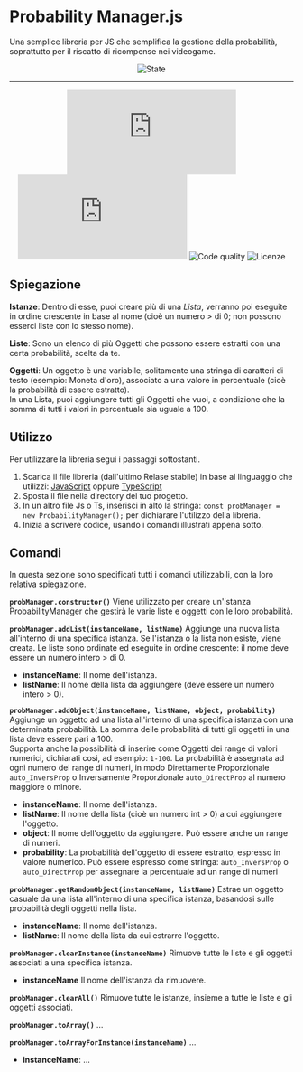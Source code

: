 # Probability Manager.js
Una semplice libreria per JS che semplifica la gestione della probabilità, soprattutto per il riscatto di ricompense nei videogame.

<div align="center">

  ![State](https://img.shields.io/badge/State%3A-Finished-lighgreen?style=flat-square)
  <!-- [![CodeQL](https://github.com/Croc-Prog-github/Probability-Manager.js/actions/workflows/github-code-scanning/codeql/badge.svg?style=flat-square&branch=main)](https://github.com/Croc-Prog-github/Probability-Manager.js/actions/workflows/github-code-scanning/codeql) -->
</div>
<hr>
<div align="center">

  <!-- ![Downloads](https://img.shields.io/github/downloads/Croc-Prog-github/Probability-Manager.js/total) -->
  ![GitHub Repo stars](https://img.shields.io/github/stars/Croc-Prog-github/Probability-Manager.js?style=flat-square&color=yellow)
  ![GitHub repo size](https://img.shields.io/github/repo-size/Croc-Prog-github/Probability-Manager.js?style=flat-square)
  ![Code quality](https://img.shields.io/badge/Code%20Quality-A-lighgreen?style=flat-square)
  ![Licenze](https://img.shields.io/badge/licenze-MIT-blue?style=flat-square&link=https%3A%2F%2Fgithub.com%2FCroc-Prog-github%2FProbability-Manager.js%2Fblob%2Fmain%2FLICENSE.md)
  <!-- ![Manteined](https://img.shields.io/badge/Aggiornamenti-SI!-green) -->
  <!-- ![Contributors](https://img.shields.io/github/contributors/Croc-Prog-github/Probability-Manager.js?style=flat-square) -->
</div>

## Spiegazione
**Istanze**: Dentro di esse, puoi creare più di una *Lista*, verranno poi eseguite in ordine crescente in base al nome (cioè un numero > di 0; non possono esserci liste con lo stesso nome).

**Liste**: Sono un elenco di più Oggetti che possono essere estratti con una certa probabilità, scelta da te.

**Oggetti**: Un oggetto è una variabile, solitamente una stringa di caratteri di testo (esempio: Moneta d'oro), associato a una valore in percentuale (cioè la probabilità di essere estratto).<br>In una Lista, puoi aggiungere tutti gli Oggetti che vuoi, a condizione che la somma di tutti i valori in percentuale sia uguale a 100.

## Utilizzo
Per utilizzare la libreria segui i passaggi sottostanti.
1. Scarica il file libreria (dall'ultimo Relase stabile) in base al linguaggio che utilizzi: [JavaScript](https://github.com/Croc-Prog-github/Probability-Manager.js/blob/v1.0.0/core/Probability-Manager.js) oppure [TypeScript](https://github.com/Croc-Prog-github/Probability-Manager.js/blob/v1.0.0/core/Probability-Manager.ts)
2. Sposta il file nella directory del tuo progetto.
3. In un altro file Js o Ts, inserisci in alto la stringa: `const probManager = new ProbabilityManager();` per dichiarare l'utilizzo della libreria.
4. Inizia a scrivere codice, usando i comandi illustrati appena sotto.
<!--**JavaScript**:
```js
import probManager from "https://raw.githubusercontent.com/Croc-Prog-github/Probability-Manager.js/main/core/Probability-Manager.js";
```

**TypeScript**
```ts
import probManager from "https://raw.githubusercontent.com/Croc-Prog-github/Probability-Manager.js/main/core/Probability-Manager.ts";
```-->

## Comandi
In questa sezione sono specificati tutti i comandi utilizzabili, con la loro relativa spiegazione.

**`probManager.constructor()`**
Viene utilizzato per creare un'istanza ProbabilityManager che gestirà le varie liste e oggetti con le loro probabilità.

**`probManager.addList(instanceName, listName)`**
Aggiunge una nuova lista all'interno di una specifica istanza. Se l'istanza o la lista non esiste, viene creata. Le liste sono ordinate ed eseguite in ordine crescente: il nome deve essere un numero intero > di 0.<br>
- **instanceName**: Il nome dell'istanza.<br>
- **listName**: Il nome della lista da aggiungere (deve essere un numero intero > 0).

**`probManager.addObject(instanceName, listName, object, probability)`**
Aggiunge un oggetto ad una lista all'interno di una specifica istanza con una determinata probabilità. La somma delle probabilità di tutti gli oggetti in una lista deve essere pari a 100.<br>
Supporta anche la possibilità di inserire come Oggetti dei range di valori numerici, dichiarati così, ad esempio: `1-100`. La probabilità è assegnata ad ogni numero del range di numeri, in modo Direttamente Proporzionale `auto_InversProp` o Inversamente Proporzionale `auto_DirectProp` al numero maggiore o minore.<br>
- **instanceName**: Il nome dell'istanza.<br>
- **listName**: Il nome della lista (cioè un numero int > 0) a cui aggiungere l'oggetto.<br>
- **object**: Il nome dell'oggetto da aggiungere. Può essere anche un range di numeri.<br>
- **probability**: La probabilità dell'oggetto di essere estratto, espresso in valore numerico. Può essere espresso come stringa: `auto_InversProp` o `auto_DirectProp` per assegnare la percentuale ad un range di numeri

**`probManager.getRandomObject(instanceName, listName)`**
Estrae un oggetto casuale da una lista all'interno di una specifica istanza, basandosi sulle probabilità degli oggetti nella lista.<br>
- **instanceName**: Il nome dell'istanza.<br>
- **listName**: Il nome della lista da cui estrarre l'oggetto.

**`probManager.clearInstance(instanceName)`**
Rimuove tutte le liste e gli oggetti associati a una specifica istanza.<br>
- **instanceName** Il nome dell'istanza da rimuovere.

**`probManager.clearAll()`**
Rimuove tutte le istanze, insieme a tutte le liste e gli oggetti associati.

**`probManager.toArray()`**
...

**`probManager.toArrayForInstance(instanceName)`**
...
- **instanceName**: ...